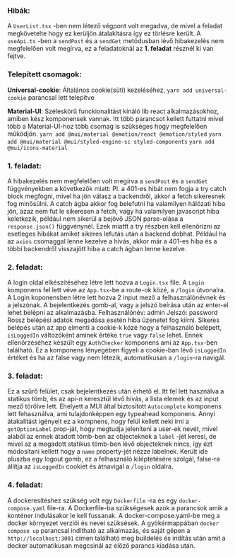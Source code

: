 ### Hibák:

A `UserList.tsx` -ben nem létező végpont volt megadva, de mivel a feladat megkövetelte hogy ez kerüljön átalakításra így ez törlésre került.
A `useApi.ts` -ben a `sendPost` és a `sendGet` metódusban lévő hibakezelés nem megfelelően volt megírva, ez a feladatoknál az **1. feladat** résznél ki van fejtve.

### Telepített csomagok:

**Universal-cookie**:
Általános cookie(süti) kezeléséhez,
`yarn add universal-cookie` parancsal lett telepítve

**Material-UI**:
Széleskörű funckionalitást kínáló lib react alkalmazásokhoz, amiben kész komponensek vannak.
Itt több parancsot kellett futtatni mivel több a Material-UI-hoz több csomag is szükséges hogy megfelelően működjön.
`yarn add @mui/material @emotion/react @emotion/styled`
`yarn add @mui/material @mui/styled-engine-sc styled-components`
`yarn add @mui/icons-material`

### 1. feladat:

A hibakezelés nem megfelelően volt megírva a `sendPost` és a `sendGet` függvényekben a következők miatt:
Pl. a 401-es hibát nem fogja a try catch block megfogni, mivel ha jön válasz a backendről, akkor a fetch sikeresnek fog minősülni. A catch ágba akkor fog belefutni ha valamilyen hálózati hiba jön, azaz nem fut le sikeresen a fetch, vagy ha valamilyen javascript hiba keletkezik, például nem sikerül a bejövő JSON parse-olása a `response.json()` függvénynél.
Ezek miattt a try részben kell ellenőrizni az esetleges hibákat amiket sikeres lefutás után a backend dobhat.
Például ha az `axios` csomaggal lenne kezelve a hívás, akkor már a 401-es hiba és a többi backendről visszajött hiba a catch ágban lenne kezelve.

### 2. feladat:

A login oldal elkészítéséhez létre lett hozva a `Login.tsx` file.
A `Login` komponens fel lett véve az `App.tsx`-be a route-ok közé, a `/login` útvonalra.
A Login koponensben létre lett hozva 2 input mező a felhasználónévnek és a jelszónak.
A bejelentkezés gomb-al, vagy a jelszó beírása után az enter-el lehet belépni az alkalmazásba.
Felhasználónév: admin
Jelszó: password
Rossz belépési adatok megadása esetén hiba üzenetet fog kiírni.
Sikeres belépés után az app elmenti a cookie-k közé hogy a felhasználó belépett, `isLoggedIn` változóként aminek értéke `true` vagy `false` lehet.
Ennek ellenőrzéséhez készült egy `AuthChecker` komponens ami az `App.tsx`-ben található.
Ez a komponens lényegében figyeli a cookie-ban lévő `isLoggedIn` értéket és ha az false vagy nem létezik, automatikusan a `/login`-ra navigál.

### 3. feladat:

Ez a szűrő felület, csak bejelentkezés után érhető el.
Itt fel lett használva a statikus tömb, és az api-n keresztül lévő hívás, a lista elemek és az input mező törölve lett.
Ehelyett a MUI által biztosított `Autocomplete` komponens lett fehasználva, ami tulajdonképpen egy typeahead komponens.
Annyi átakalítást igényelt ez a kompnens, hogy felül kellett neki írni a `getOptionLabel` prop-ját, hogy megtudja jeleníteni a user-ek nevét, mivel alaból az ennek átadott tömb-ben az objecteknek a `label` -jét keresi, de mivel az a megadott statikus tömb-ben lévő objecteknek nincs, így ezt módosítani kellett hogy a `name` property-jét nézze labelnek.
Került ide pluszba egy logout gomb, ez a felhasználó kiléptetésére szolgál, false-ra állítja az `isLoggedIn` cookiet és átnavigál a `/login` oldalra.

### 4. feladat:

A dockeresítéshez szükség volt egy `Dockerfile` -ra és egy `docker-compose.yaml` file-ra.
A Dockerfile-ba szükségesek azok a parancsok amik a konténer indulásakor le kell fussanak.
A docker-compose.yaml-be meg a docker környezet verziói és nevei szüksések.
A gyökérmappában `docker compose up` parancsal indítható az alkalmazás, és saját gépen a `http://localhost:3001` címen található meg buildelés és indítás után amit a docker automatikusan megcsinál az előző parancs kiadása után.
